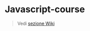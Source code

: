 # Javascript-course

> Vedi [sezione Wiki](https://github.com/simonediricco1/Javascript-course/wiki)





